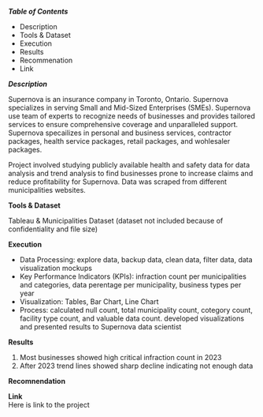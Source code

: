 ***Table of Contents***<br>

* Description
* Tools & Dataset
* Execution
* Results
* Recommenation
* Link


***Description***<br>

Supernova is an insurance company in Toronto, Ontario. Supernova specializes in serving Small and Mid-Sized Enterprises (SMEs). Supernova use team of experts to recognize needs of businesses and provides tailored services to ensure comprehensive coverage and unparalleled support. Supernova specailizes in personal and business services, contractor packages, health service packages, retail packages, and wohlesaler packages. 

Project involved studying publicly available health and safety data for data analysis and trend analysis to find businesses prone to increase claims and reduce profitability for Supernova. Data was scraped from different municipalities websites.  

**Tools & Dataset**<br>

Tableau & Municipalities Dataset (dataset not included because of confidentiality and file size)

**Execution**<br>

* Data Processing: explore data, backup data, clean data, filter data, data visualization mockups
* Key Performance Indicators (KPIs): infraction count per municipalities and categories, data perentage per municipality, business types per year
* Visualization: Tables, Bar Chart, Line Chart
* Process: calculated null count, total municipality count, cotegory count, facility type count, and valuable data count. developed visualizations and presented results to
  Supernova data scientist

**Results**<br>

1. Most businesses showed high critical infraction count in 2023
2. After 2023 trend lines showed sharp decline indicating not enough data


**Recomnendation**<br>



**Link**<br>
Here is link to the project

